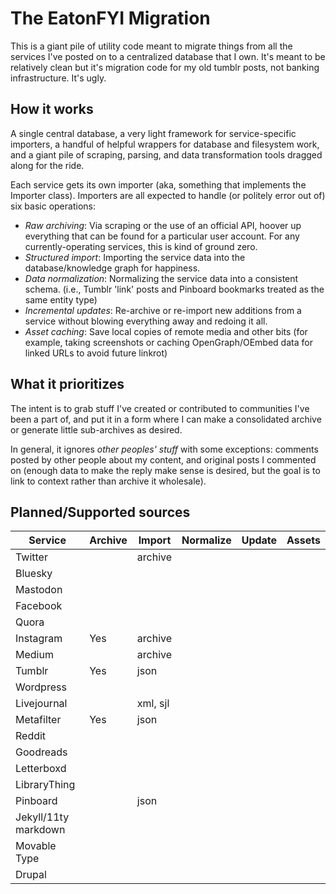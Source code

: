 # The EatonFYI Migration

This is a giant pile of utility code meant to migrate things from all the services I've posted on to a centralized database that I own. It's meant to be relatively clean but it's migration code for my old tumblr posts, not banking infrastructure. It's ugly.

## How it works

A single central database, a very light framework for service-specific importers,
a handful of helpful wrappers for database and filesystem work,  and a giant pile
of scraping, parsing, and data transformation tools dragged along for the ride.

Each service gets its own importer (aka, something that implements the Importer
class). Importers are all expected to handle (or politely error out of) six basic
operations:

- *Raw archiving*: Via scraping or the use of an official API, hoover up everything
  that can be found for a particular user account. For any currently-operating
  services, this is kind of ground zero.
- *Structured import*: Importing the service data into the database/knowledge graph
  for happiness.
- *Data normalization*: Normalizing the service data into a consistent schema. (i.e.,
  Tumblr 'link' posts and Pinboard bookmarks treated as the same entity type)
- *Incremental updates*: Re-archive or re-import new additions from a service without
  blowing everything away and redoing it all.
- *Asset caching*: Save local copies of remote media and other bits (for example,
  taking screenshots or caching OpenGraph/OEmbed data for linked URLs to avoid
  future linkrot)

## What it prioritizes

The intent is to grab stuff I've created or contributed to communities I've been a
part of, and put it in a form where I can make a consolidated archive or generate
little sub-archives as desired.

In general, it ignores *other peoples' stuff* with some exceptions: comments posted
by other people about my content, and original posts I commented on (enough data
to make the reply make sense is desired, but the goal is to link to context rather
than archive it wholesale).

## Planned/Supported sources

| Service               | Archive | Import    | Normalize | Update    | Assets    |
| --------------------- | ------- | --------- | --------- | --------- | --------- |
| Twitter               |         | archive   |           |           |           |
| Bluesky               |         |           |           |           |           |
| Mastodon              |         |           |           |           |           |
| Facebook              |         |           |           |           |           |
| Quora                 |         |           |           |           |           |
| Instagram             | Yes     | archive   |           |           |           |
| Medium                |         | archive   |           |           |           |
| Tumblr                | Yes     | json      |           |           |           |
| Wordpress             |         |           |           |           |           |
| Livejournal           |         | xml, sjl  |           |           |           |
| Metafilter             | Yes     | json      |           |           |           |
| Reddit                |         |           |           |           |           |
| Goodreads             |         |           |           |           |           |
| Letterboxd            |         |           |           |           |           |
| LibraryThing          |         |           |           |           |           |
| Pinboard              |         | json      |           |           |           |
| Jekyll/11ty markdown  |         |           |           |           |           |
| Movable Type          |         |           |           |           |           |
| Drupal                |         |           |           |           |           |
